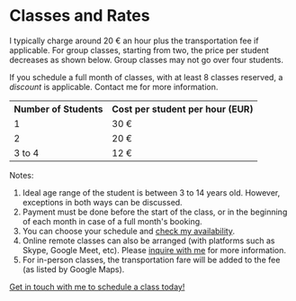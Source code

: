 # Classes and Rates

I typically charge around 20 € an hour plus the transportation fee if applicable. For group classes, starting from two, the price per student decreases as shown below. Group classes may not go over four students.

If you schedule a full month of classes, with at least 8 classes reserved, a *discount* is applicable. Contact me for more information.

<table>
    <tr>
        <th>Number of Students</th>
        <th>Cost per student per hour (EUR)</th>
    </tr>
    <tr>
        <td>1</td>
        <td>30 €</td>
    </tr>
    <tr>
        <td>2</td>
        <td>20 €</td>
    </tr>
    <tr>
        <td>3 to 4</td>
        <td>12 €</td>
    </tr>
</table>

Notes:

1. Ideal age range of the student is between 3 to 14 years old. However, exceptions in both ways can be discussed.
2. Payment must be done before the start of the class, or in the beginning of each month in case of a full month's booking.
5. You can choose your schedule and [check my availability](/contact.html).
6. Online remote classes can also be arranged (with platforms such as Skype, Google Meet, etc). Please [inquire with me](/contact.html) for more information.
7. For in-person classes, the transportation fare will be added to the fee (as listed by Google Maps).

[Get in touch with me to schedule a class today!](/contact.html)
